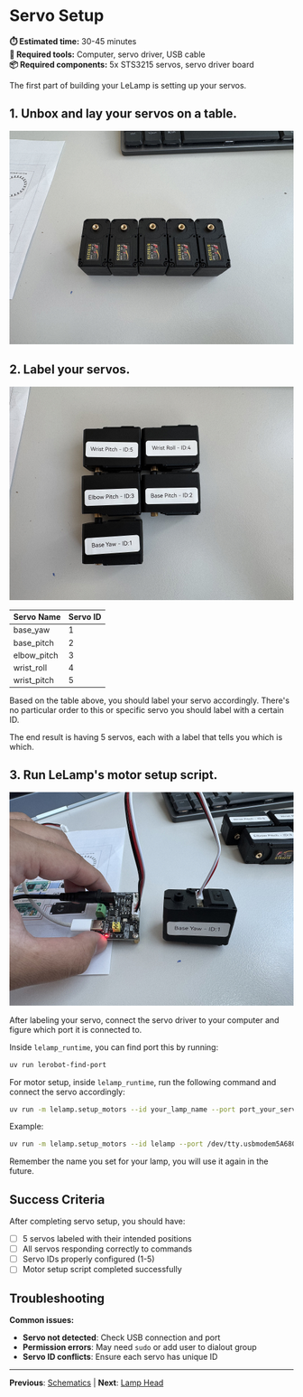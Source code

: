 # Servo Setup

**⏱️ Estimated time:** 30-45 minutes  
**🔧 Required tools:** Computer, servo driver, USB cable  
**📦 Required components:** 5x STS3215 servos, servo driver board

The first part of building your LeLamp is setting up your servos.

## 1. Unbox and lay your servos on a table.

![Servos on table](./assets/images/1_servo.jpg)

## 2. Label your servos.

![Label your servos.](./assets/images/2_servo.jpg)

| Servo Name  | Servo ID |
| ----------- | -------- |
| base_yaw    | 1        |
| base_pitch  | 2        |
| elbow_pitch | 3        |
| wrist_roll  | 4        |
| wrist_pitch | 5        |

Based on the table above, you should label your servo accordingly. There's no particular order to this or specific servo you should label with a certain ID.

The end result is having 5 servos, each with a label that tells you which is which.

## 3. Run LeLamp's motor setup script.

![Run LeLamp's motor setup script](./assets/images/3_servo.jpg)

After labeling your servo, connect the servo driver to your computer and figure which port it is connected to.

Inside `lelamp_runtime`, you can find port this by running:

```bash
uv run lerobot-find-port
```

For motor setup, inside `lelamp_runtime`, run the following command and connect the servo accordingly:

```bash
uv run -m lelamp.setup_motors --id your_lamp_name --port port_your_servo_driver_is_connected_to
```

Example:

```bash
uv run -m lelamp.setup_motors --id lelamp --port /dev/tty.usbmodem5A680114681
```

Remember the name you set for your lamp, you will use it again in the future.

## Success Criteria

After completing servo setup, you should have:
- [ ] 5 servos labeled with their intended positions
- [ ] All servos responding correctly to commands
- [ ] Servo IDs properly configured (1-5)
- [ ] Motor setup script completed successfully

## Troubleshooting

**Common issues:**
- **Servo not detected**: Check USB connection and port
- **Permission errors**: May need `sudo` or add user to dialout group
- **Servo ID conflicts**: Ensure each servo has unique ID

---

**Previous**: [Schematics](./1.%20Schematics.md) | **Next**: [Lamp Head](./3.%20Lamp%20Head.md)
